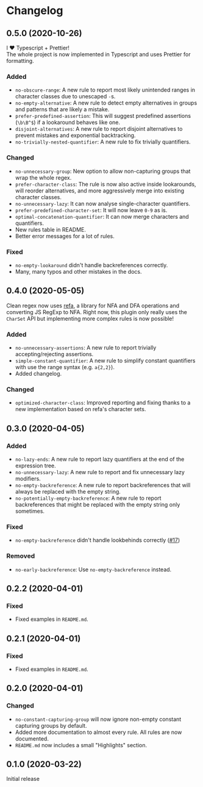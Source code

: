 # Changelog


## 0.5.0 (2020-10-26)

I ❤️ Typescript + Prettier! <br>
The whole project is now implemented in Typescript and uses Prettier for formatting.

### Added

- `no-obscure-range`: A new rule to report most likely unintended ranges in character classes due to unescaped `-`s.
- `no-empty-alternative`: A new rule to detect empty alternatives in groups and patterns that are likely a mistake.
- `prefer-predefined-assertion`: This will suggest predefined assertions (`\b\B^$`) if a lookaround behaves like one.
- `disjoint-alternatives`: A new rule to report disjoint alternatives to prevent mistakes and exponential backtracking.
- `no-trivially-nested-quantifier`: A new rule to fix trivially quantifiers.

### Changed

- `no-unnecessary-group`: New option to allow non-capturing groups that wrap the whole regex.
- `prefer-character-class`: The rule is now also active inside lookarounds, will reorder alternatives, and more aggressively merge into existing character classes.
- `no-unnecessary-lazy`: It can now analyse single-character quantifiers.
- `prefer-predefined-character-set`: It will now leave `0-9` as is.
- `optimal-concatenation-quantifier`: It can now merge characters and quantifiers.
- New rules table in README.
- Better error messages for a lot of rules.

### Fixed

- `no-empty-lookaround` didn't handle backreferences correctly.
- Many, many typos and other mistakes in the docs.


## 0.4.0 (2020-05-05)

Clean regex now uses [refa](https://github.com/RunDevelopment/refa), a library for NFA and DFA operations and converting JS RegExp to NFA.
Right now, this plugin only really uses the `CharSet` API but implementing more complex rules is now possible!

### Added

- `no-unnecessary-assertions`: A new rule to report trivially accepting/rejecting assertions.
- `simple-constant-quantifier`: A new rule to simplify constant quantifiers with use the range syntax (e.g. `a{2,2}`).
- Added changelog.

### Changed

- `optimized-character-class`: Improved reporting and fixing thanks to a new implementation based on refa's character sets.


## 0.3.0 (2020-04-05)

### Added

- `no-lazy-ends`: A new rule to report lazy quantifiers at the end of the expression tree.
- `no-unnecessary-lazy`: A new rule to report and fix unnecessary lazy modifiers.
- `no-empty-backreference`: A new rule to report backreferences that will always be replaced with the empty string.
- `no-potentially-empty-backreference`: A new rule to report backreferences that might be replaced with the empty string only sometimes.

### Fixed

- `no-empty-backreference` didn't handle lookbehinds correctly ([#17](https://github.com/RunDevelopment/eslint-plugin-clean-regex/issues/17))

### Removed

- `no-early-backreference`: Use `no-empty-backreference` instead.


## 0.2.2 (2020-04-01)

### Fixed

- Fixed examples in `README.md`.


## 0.2.1 (2020-04-01)

### Fixed

- Fixed examples in `README.md`.


## 0.2.0 (2020-04-01)

### Changed

- `no-constant-capturing-group` will now ignore non-empty constant capturing groups by default.
- Added more documentation to almost every rule. All rules are now documented.
- `README.md` now includes a small "Highlights" section.


## 0.1.0 (2020-03-22)

Initial release
